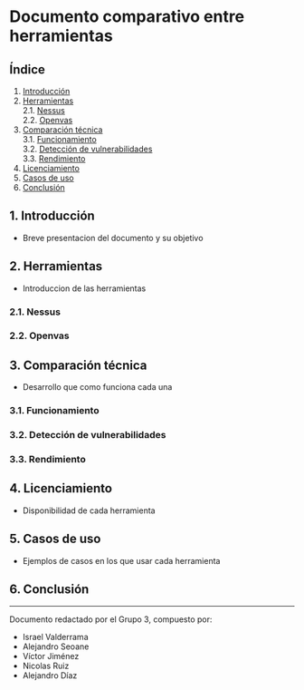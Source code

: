 # Documento comparativo entre herramientas

## Índice

1. [Introducción](#1-introducción)
2. [Herramientas](#2-herramientas)  
   2.1. [Nessus](#21-nessus)  
   2.2. [Openvas](#22-openvas)
3. [Comparación técnica](#3-comparación-técnica)  
   3.1. [Funcionamiento](#31-funcionamiento)  
   3.2. [Detección de vulnerabilidades](#32-detección-de-vulnerabilidades)  
   3.3. [Rendimiento](#33-rendimiento)
4. [Licenciamiento](#4-licenciamiento)
5. [Casos de uso](#5-casos-de-uso)
6. [Conclusión](#6-conclusión)

## 1. Introducción

- Breve presentacion del documento y su objetivo

## 2. Herramientas

- Introduccion de las herramientas

### 2.1. Nessus

### 2.2. Openvas

## 3. Comparación técnica

- Desarrollo que como funciona cada una

### 3.1. Funcionamiento

### 3.2. Detección de vulnerabilidades

### 3.3. Rendimiento

## 4. Licenciamiento

- Disponibilidad de cada herramienta

## 5. Casos de uso

- Ejemplos de casos en los que usar cada herramienta

## 6. Conclusión

---

Documento redactado por el Grupo 3, compuesto por:

- Israel Valderrama
- Alejandro Seoane
- Víctor Jiménez
- Nicolas Ruiz
- Alejandro Díaz
